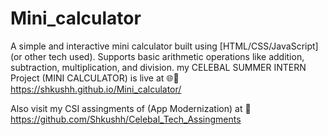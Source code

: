 # Mini_calculator
A simple and interactive mini calculator built using [HTML/CSS/JavaScript] (or other tech used). Supports basic arithmetic operations like addition, subtraction, multiplication, and division.
my CELEBAL SUMMER INTERN Project (MINI CALCULATOR) is live at 🌐📱 https://shkushh.github.io/Mini_calculator/


Also visit my CSI assingments of (App Modernization) at 🔗 https://github.com/Shkushh/Celebal_Tech_Assingments
